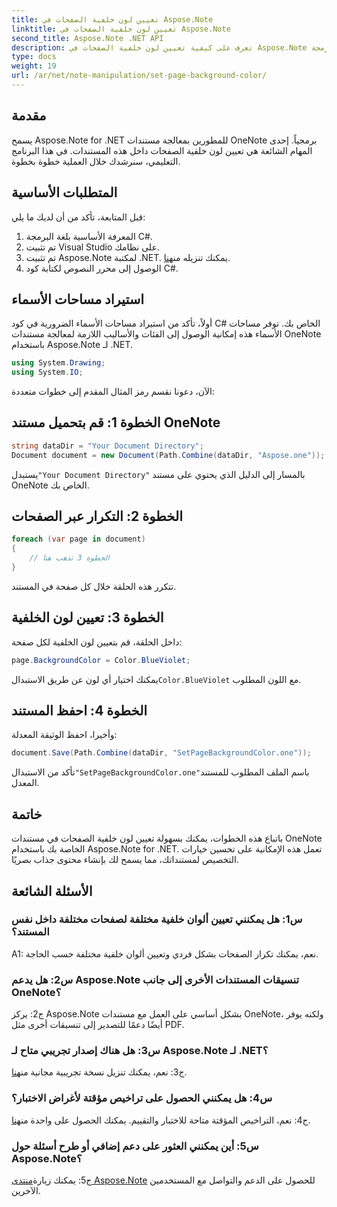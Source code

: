 ```yaml
---
title: تعيين لون خلفية الصفحات في Aspose.Note
linktitle: تعيين لون خلفية الصفحات في Aspose.Note
second_title: Aspose.Note .NET API
description: تعرف على كيفية تعيين لون خلفية الصفحات في Aspose.Note المستندات باستخدام لغة البرمجة C# مع دليل خطوة بخطوة.
type: docs
weight: 19
url: /ar/net/note-manipulation/set-page-background-color/
---
```

## مقدمة

يسمح Aspose.Note for .NET للمطورين بمعالجة مستندات OneNote برمجياً. إحدى المهام الشائعة هي تعيين لون خلفية الصفحات داخل هذه المستندات. في هذا البرنامج التعليمي، سنرشدك خلال العملية خطوة بخطوة.

## المتطلبات الأساسية

قبل المتابعة، تأكد من أن لديك ما يلي:

1. المعرفة الأساسية بلغة البرمجة C#.
2. تم تثبيت Visual Studio على نظامك.
3.  تم تثبيت Aspose.Note لمكتبة .NET. يمكنك تنزيله من[هنا](https://releases.aspose.com/note/net/).
4. الوصول إلى محرر النصوص لكتابة كود C#.

## استيراد مساحات الأسماء

أولاً، تأكد من استيراد مساحات الأسماء الضرورية في كود C# الخاص بك. توفر مساحات الأسماء هذه إمكانية الوصول إلى الفئات والأساليب اللازمة لمعالجة مستندات OneNote باستخدام Aspose.Note لـ .NET.

```csharp
using System.Drawing;
using System.IO;

```

الآن، دعونا نقسم رمز المثال المقدم إلى خطوات متعددة:

## الخطوة 1: قم بتحميل مستند OneNote

```csharp
string dataDir = "Your Document Directory";
Document document = new Document(Path.Combine(dataDir, "Aspose.one"));
```

 يستبدل`"Your Document Directory"` بالمسار إلى الدليل الذي يحتوي على مستند OneNote الخاص بك.

## الخطوة 2: التكرار عبر الصفحات

```csharp
foreach (var page in document)
{
    // الخطوة 3 تذهب هنا
}
```

تتكرر هذه الحلقة خلال كل صفحة في المستند.

## الخطوة 3: تعيين لون الخلفية

داخل الحلقة، قم بتعيين لون الخلفية لكل صفحة:

```csharp
page.BackgroundColor = Color.BlueViolet;
```

 يمكنك اختيار أي لون عن طريق الاستبدال`Color.BlueViolet` مع اللون المطلوب.

## الخطوة 4: احفظ المستند

وأخيرا، احفظ الوثيقة المعدلة:

```csharp
document.Save(Path.Combine(dataDir, "SetPageBackgroundColor.one"));
```

 تأكد من الاستبدال`"SetPageBackgroundColor.one"`باسم الملف المطلوب للمستند المعدل.

## خاتمة

باتباع هذه الخطوات، يمكنك بسهولة تعيين لون خلفية الصفحات في مستندات OneNote الخاصة بك باستخدام Aspose.Note for .NET. تعمل هذه الإمكانية على تحسين خيارات التخصيص لمستنداتك، مما يسمح لك بإنشاء محتوى جذاب بصريًا.

## الأسئلة الشائعة

### س1: هل يمكنني تعيين ألوان خلفية مختلفة لصفحات مختلفة داخل نفس المستند؟

A1: نعم، يمكنك تكرار الصفحات بشكل فردي وتعيين ألوان خلفية مختلفة حسب الحاجة.

### س2: هل يدعم Aspose.Note تنسيقات المستندات الأخرى إلى جانب OneNote؟

ج2: يركز Aspose.Note بشكل أساسي على العمل مع مستندات OneNote، ولكنه يوفر أيضًا دعمًا للتصدير إلى تنسيقات أخرى مثل PDF.

### س3: هل هناك إصدار تجريبي متاح لـ Aspose.Note لـ .NET؟

 ج3: نعم، يمكنك تنزيل نسخة تجريبية مجانية من[هنا](https://releases.aspose.com/).

### س4: هل يمكنني الحصول على تراخيص مؤقتة لأغراض الاختبار؟

 ج4: نعم، التراخيص المؤقتة متاحة للاختبار والتقييم. يمكنك الحصول على واحدة من[هنا](https://purchase.aspose.com/temporary-license/).

### س5: أين يمكنني العثور على دعم إضافي أو طرح أسئلة حول Aspose.Note؟

 ج5: يمكنك زيارة[منتدى Aspose.Note](https://forum.aspose.com/c/note/28) للحصول على الدعم والتواصل مع المستخدمين الآخرين.